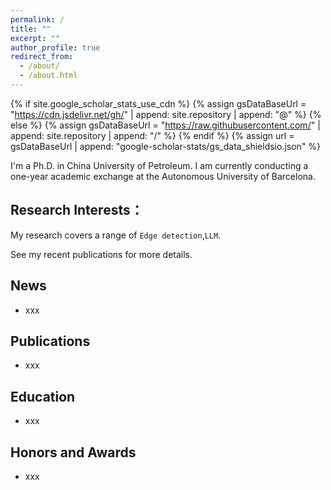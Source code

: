 ```yaml
---
permalink: /
title: ""
excerpt: ""
author_profile: true
redirect_from: 
  - /about/
  - /about.html
---
```


{% if site.google_scholar_stats_use_cdn %}
{% assign gsDataBaseUrl = "https://cdn.jsdelivr.net/gh/" | append: site.repository | append: "@" %}
{% else %}
{% assign gsDataBaseUrl = "https://raw.githubusercontent.com/" | append: site.repository | append: "/" %}
{% endif %}
{% assign url = gsDataBaseUrl | append: "google-scholar-stats/gs_data_shieldsio.json" %}

<span class='anchor' id='about-me'></span>

I'm  a Ph.D. in China University of Petroleum. 
I am currently conducting a one-year academic exchange at the Autonomous University of Barcelona.
 <a href='https://scholar.google.es/citations?hl=en&user=Am4a9M4AAAAJ'></a>

## Research Interests：

My research covers a range of `Edge detection`,`LLM`. 

See my recent publications for more details.


<span class='anchor' id='-news'></span>

## News

+ xxx




<span class='anchor' id='-pub'></span>
## Publications 

+ xxx


<span class='anchor' id='-education'></span>
## Education

+ xxx


<span class='anchor' id='-awards'></span>
## Honors and Awards

+ xxx



